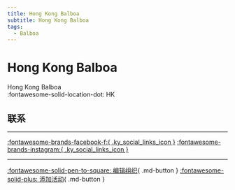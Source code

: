```yaml
---
title: Hong Kong Balboa
subtitle: Hong Kong Balboa
tags:
  - Balboa
---
```


# Hong Kong Balboa

Hong Kong Balboa  
:fontawesome-solid-location-dot: HK  


## 联系


---

 [:fontawesome-brands-facebook-f:{ .ky_social_links_icon }](https://www.facebook.com/groups/356823061817248) [:fontawesome-brands-instagram:{ .ky_social_links_icon }](https://instagram.com/hongkongbalboa)

---

[:fontawesome-solid-pen-to-square: 编辑组织](https://github.com/swingdance/orgs/issues/new?assignees=&labels=update+org&projects=&template=03-update_entity.yml&title=Update%20Org%3A%20zh_HK%20%E2%80%A2%20Hong%20Kong%20Balboa&region=zh_HK&id=hong-kong-balboa&name=Hong%20Kong%20Balboa){ .md-button } [:fontawesome-solid-plus: 添加活动](https://github.com/swingdance/events/issues/new?assignees=&labels=add+event&projects=&template=02-add_entity.yml&title=Add%20Event%3A%20zh_HK%20%E2%80%A2%20%3CName%3E&region=zh_HK&province=HK&city=HK&org_id=hong-kong-balboa){ .md-button }
